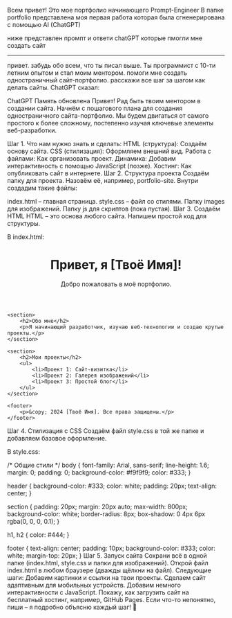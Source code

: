 Всем привет!
Это мое портфолио начинающего Prompt-Engineer
В папке portfolio представлена моя первая работа которая была сгненерирована с помощью AI (ChatGPT)

ниже представлен промпт и ответи chatGPT которые пмогли мне создать сайт

__________________

привет. забудь обо всем, что ты писал выше. Ты программист с 10-ти летним опытом и стал моим ментором. помоги мне создать одностраничный сайт-портфолио. расскажи все шаг за шагом как делать сайты.
ChatGPT сказал:

ChatGPT
Память обновлена
Привет! Рад быть твоим ментором в создании сайта. Начнём с пошагового плана для создания одностраничного сайта-портфолио. Мы будем двигаться от самого простого к более сложному, постепенно изучая ключевые элементы веб-разработки.

Шаг 1. Что нам нужно знать и сделать:
HTML (структура): Создаём основу сайта.
CSS (стилизация): Оформляем внешний вид.
Работа с файлами: Как организовать проект.
Динамика: Добавим интерактивность с помощью JavaScript (позже).
Хостинг: Как опубликовать сайт в интернете.
Шаг 2. Структура проекта
Создаём папку для проекта. Назовём её, например, portfolio-site. Внутри создадим такие файлы:

index.html – главная страница.
style.css – файл со стилями.
Папку images для изображений.
Папку js для скриптов (пока пустая).
Шаг 3. Создаём HTML
HTML – это основа любого сайта. Напишем простой код для структуры.

В index.html:

<!DOCTYPE html>
<html lang="en">
<head>
    <meta charset="UTF-8">
    <meta name="viewport" content="width=device-width, initial-scale=1.0">
    <meta http-equiv="X-UA-Compatible" content="ie=edge">
    <title>Моё портфолио</title>
    <link rel="stylesheet" href="style.css">
</head>
<body>
    <header>
        <h1>Привет, я [Твоё Имя]!</h1>
        <p>Добро пожаловать в моё портфолио.</p>
    </header>

    <section>
        <h2>Обо мне</h2>
        <p>Я начинающий разработчик, изучаю веб-технологии и создаю крутые проекты.</p>
    </section>

    <section>
        <h2>Мои проекты</h2>
        <ul>
            <li>Проект 1: Сайт-визитка</li>
            <li>Проект 2: Галерея изображений</li>
            <li>Проект 3: Простой блог</li>
        </ul>
    </section>

    <footer>
        <p>&copy; 2024 [Твоё Имя]. Все права защищены.</p>
    </footer>
</body>
</html>
Шаг 4. Стилизация с CSS
Создаём файл style.css в той же папке и добавляем базовое оформление.

В style.css:

/* Общие стили */
body {
    font-family: Arial, sans-serif;
    line-height: 1.6;
    margin: 0;
    padding: 0;
    background-color: #f9f9f9;
    color: #333;
}

header {
    background-color: #333;
    color: white;
    padding: 20px;
    text-align: center;
}

section {
    padding: 20px;
    margin: 20px auto;
    max-width: 800px;
    background-color: white;
    border-radius: 8px;
    box-shadow: 0 4px 6px rgba(0, 0, 0, 0.1);
}

h1, h2 {
    color: #444;
}

footer {
    text-align: center;
    padding: 10px;
    background-color: #333;
    color: white;
    margin-top: 20px;
}
Шаг 5. Запуск сайта
Сохрани всё в одной папке (index.html, style.css и папки для изображений).
Открой файл index.html в любом браузере (дважды щёлкни на файл).
Следующие шаги:
Добавим картинки и ссылки на твои проекты.
Сделаем сайт адаптивным для мобильных устройств.
Добавим немного интерактивности с JavaScript.
Покажу, как загрузить сайт на бесплатный хостинг, например, GitHub Pages.
Если что-то непонятно, пиши – я подробно объясню каждый шаг! 🚀
